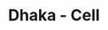 ---
title: "Dhaka - Cell"
url: /ciudad-autonoma-de-buenos-aires/dhaka-cell/
shop: teléfono móvil
---